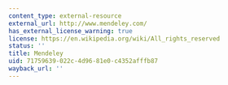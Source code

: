 ```yaml
---
content_type: external-resource
external_url: http://www.mendeley.com/
has_external_license_warning: true
license: https://en.wikipedia.org/wiki/All_rights_reserved
status: ''
title: Mendeley
uid: 71759639-022c-4d96-81e0-c4352afffb87
wayback_url: ''
---
```

